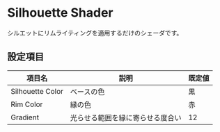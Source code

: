 # Silhouette Shader

シルエットにリムライティングを適用するだけのシェーダです。

## 設定項目
| 項目名 | 説明 | 既定値 |
| ----- | ---- | ----- |
| Silhouette Color | ベースの色 | 黒 |
| Rim Color | 縁の色 | 赤 |
| Gradient | 光らせる範囲を縁に寄らせる度合い | 12 |

